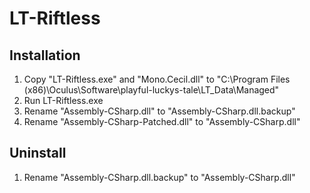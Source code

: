 # LT-Riftless

## Installation
1. Copy "LT-Riftless.exe" and "Mono.Cecil.dll" to "C:\Program Files (x86)\Oculus\Software\playful-luckys-tale\LT_Data\Managed"
2. Run LT-Riftless.exe
3. Rename "Assembly-CSharp.dll" to "Assembly-CSharp.dll.backup"
4. Rename "Assembly-CSharp-Patched.dll" to "Assembly-CSharp.dll"

## Uninstall
1. Rename "Assembly-CSharp.dll.backup" to "Assembly-CSharp.dll"
